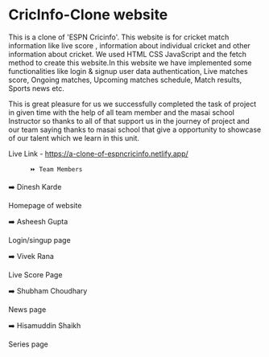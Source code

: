 # CricInfo-Clone website

This is a clone of 'ESPN Cricinfo'. This website is for cricket match information like live score , information about individual cricket and other information about cricket. We used HTML CSS JavaScript and the fetch method to create this website.In this website we have implemented some functionalities like login & signup user data authentication, Live matches score, Ongoing matches, Upcoming matches schedule, Match results, Sports news etc.

This is great pleasure for us we successfully completed the task of project in given time with the help of all team member and the masai school Instructor so thanks to all of that support us in the journey of project and our team saying thanks to masai school that give a opportunity to showcase of our talent which we learn in this unit.


Live Link - https://a-clone-of-espncricinfo.netlify.app/

          ⏩ Team Members



➡️ Dinesh Karde

Homepage of website

➡️ Asheesh Gupta

Login/singup page

➡️ Vivek Rana

Live Score Page

➡️ Shubham Choudhary

News page

➡️ Hisamuddin Shaikh

Series page


